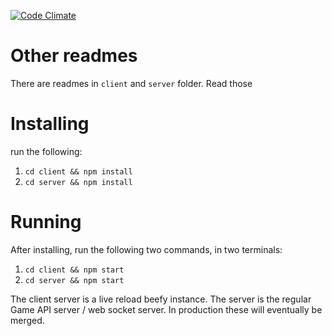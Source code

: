 [![Code Climate](https://codeclimate.com/github/jordanlaforest/drawgame/badges/gpa.svg)](https://codeclimate.com/github/jordanlaforest/drawgame)

# Other readmes
There are readmes in `client` and `server` folder. Read those

# Installing
run the following:

1. `cd client && npm install`
2. `cd server && npm install`

# Running

After installing, run the following two commands, in two terminals:
1. `cd client && npm start`
2. `cd server && npm start`

The client server is a live reload beefy instance. The server is the regular 
Game API server / web socket server. In production these will eventually
be merged.
